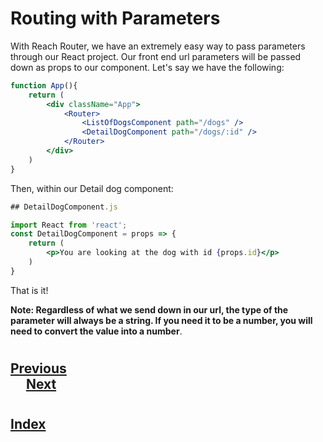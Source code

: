 #   Routing with Parameters
With Reach Router, we have an extremely easy way to pass parameters through our React project. Our front end url parameters will be passed down as props to our component. Let's say we have the following:
```jsx
function App(){
    return (
        <div className="App">
            <Router>
                <ListOfDogsComponent path="/dogs" />
                <DetailDogComponent path="/dogs/:id" />
            </Router>
        </div>
    )
}
```
Then, within our Detail dog component:
```jsx
## DetailDogComponent.js

import React from 'react';
const DetailDogComponent = props => {
    return (
        <p>You are looking at the dog with id {props.id}</p>
    )
}
```
That is it!



__Note: Regardless of what we send down in our url, the type of the parameter will always be a string. If you need it to be a number, you will need to convert the value into a number__.

#
## [Previous](./002_Reach_Router.md)<span>&nbsp;&nbsp;&nbsp;&nbsp;&nbsp;&nbsp;&nbsp;&nbsp;&nbsp;&nbsp;&nbsp;&nbsp;&nbsp;&nbsp;&nbsp;&nbsp;&nbsp;&nbsp;&nbsp;&nbsp;&nbsp;&nbsp;&nbsp;&nbsp;&nbsp;&nbsp;&nbsp;&nbsp;&nbsp;&nbsp;&nbsp;&nbsp;&nbsp;&nbsp;&nbsp;&nbsp;&nbsp;&nbsp;&nbsp;&nbsp;&nbsp;&nbsp;&nbsp;&nbsp;&nbsp;&nbsp;&nbsp;&nbsp;&nbsp;&nbsp;&nbsp;&nbsp;&nbsp;&nbsp;&nbsp;&nbsp;&nbsp;&nbsp;&nbsp;&nbsp;&nbsp;&nbsp;&nbsp;&nbsp;&nbsp;&nbsp;&nbsp;&nbsp;&nbsp;&nbsp;&nbsp;&nbsp;&nbsp;&nbsp;&nbsp;&nbsp;&nbsp;&nbsp;&nbsp;&nbsp;&nbsp;&nbsp;&nbsp;&nbsp;&nbsp;&nbsp;&nbsp;</span> [Next](./)
#
##  [Index](../../Index.md)